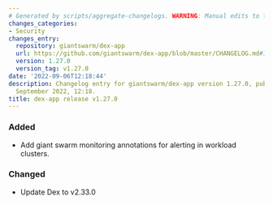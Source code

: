 ```yaml
---
# Generated by scripts/aggregate-changelogs. WARNING: Manual edits to this files will be overwritten.
changes_categories:
- Security
changes_entry:
  repository: giantswarm/dex-app
  url: https://github.com/giantswarm/dex-app/blob/master/CHANGELOG.md#1270---2022-09-06
  version: 1.27.0
  version_tag: v1.27.0
date: '2022-09-06T12:18:44'
description: Changelog entry for giantswarm/dex-app version 1.27.0, published on 06
  September 2022, 12:18.
title: dex-app release v1.27.0
---
```


### Added
- Add giant swarm monitoring annotations for alerting in workload clusters.
### Changed
- Update Dex to v2.33.0
